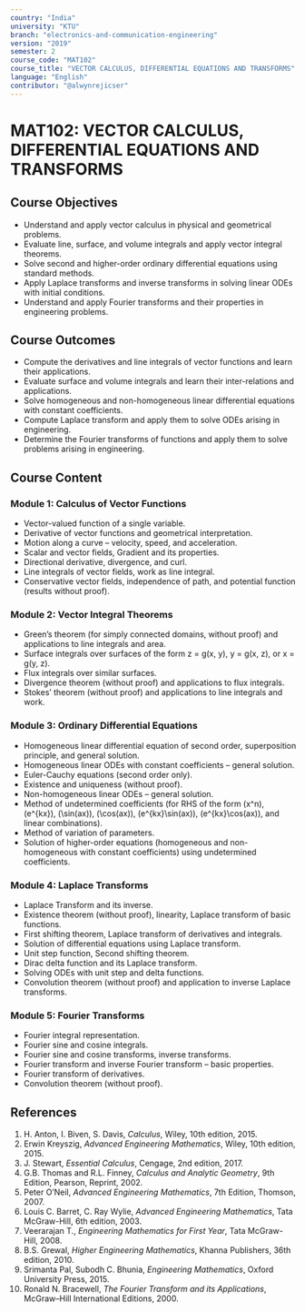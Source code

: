```yaml
---
country: "India"
university: "KTU"
branch: "electronics-and-communication-engineering"
version: "2019"
semester: 2
course_code: "MAT102"
course_title: "VECTOR CALCULUS, DIFFERENTIAL EQUATIONS AND TRANSFORMS"
language: "English"
contributor: "@alwynrejicser"
---
```


# MAT102: VECTOR CALCULUS, DIFFERENTIAL EQUATIONS AND TRANSFORMS

## Course Objectives
- Understand and apply vector calculus in physical and geometrical problems.  
- Evaluate line, surface, and volume integrals and apply vector integral theorems.  
- Solve second and higher-order ordinary differential equations using standard methods.  
- Apply Laplace transforms and inverse transforms in solving linear ODEs with initial conditions.  
- Understand and apply Fourier transforms and their properties in engineering problems.  

## Course Outcomes
- Compute the derivatives and line integrals of vector functions and learn their applications.  
- Evaluate surface and volume integrals and learn their inter-relations and applications.  
- Solve homogeneous and non-homogeneous linear differential equations with constant coefficients.  
- Compute Laplace transform and apply them to solve ODEs arising in engineering.  
- Determine the Fourier transforms of functions and apply them to solve problems arising in engineering.  

## Course Content

### Module 1: Calculus of Vector Functions
- Vector-valued function of a single variable.  
- Derivative of vector functions and geometrical interpretation.  
- Motion along a curve – velocity, speed, and acceleration.  
- Scalar and vector fields, Gradient and its properties.  
- Directional derivative, divergence, and curl.  
- Line integrals of vector fields, work as line integral.  
- Conservative vector fields, independence of path, and potential function (results without proof).  

### Module 2: Vector Integral Theorems
- Green’s theorem (for simply connected domains, without proof) and applications to line integrals and area.  
- Surface integrals over surfaces of the form z = g(x, y), y = g(x, z), or x = g(y, z).  
- Flux integrals over similar surfaces.  
- Divergence theorem (without proof) and applications to flux integrals.  
- Stokes’ theorem (without proof) and applications to line integrals and work.  

### Module 3: Ordinary Differential Equations
- Homogeneous linear differential equation of second order, superposition principle, and general solution.  
- Homogeneous linear ODEs with constant coefficients – general solution.  
- Euler-Cauchy equations (second order only).  
- Existence and uniqueness (without proof).  
- Non-homogeneous linear ODEs – general solution.  
- Method of undetermined coefficients (for RHS of the form \(x^n\), \(e^{kx}\), \(\sin(ax)\), \(\cos(ax)\), \(e^{kx}\sin(ax)\), \(e^{kx}\cos(ax)\), and linear combinations).  
- Method of variation of parameters.  
- Solution of higher-order equations (homogeneous and non-homogeneous with constant coefficients) using undetermined coefficients.  

### Module 4: Laplace Transforms
- Laplace Transform and its inverse.  
- Existence theorem (without proof), linearity, Laplace transform of basic functions.  
- First shifting theorem, Laplace transform of derivatives and integrals.  
- Solution of differential equations using Laplace transform.  
- Unit step function, Second shifting theorem.  
- Dirac delta function and its Laplace transform.  
- Solving ODEs with unit step and delta functions.  
- Convolution theorem (without proof) and application to inverse Laplace transforms.  

### Module 5: Fourier Transforms
- Fourier integral representation.  
- Fourier sine and cosine integrals.  
- Fourier sine and cosine transforms, inverse transforms.  
- Fourier transform and inverse Fourier transform – basic properties.  
- Fourier transform of derivatives.  
- Convolution theorem (without proof).  

## References
1. H. Anton, I. Biven, S. Davis, *Calculus*, Wiley, 10th edition, 2015.  
2. Erwin Kreyszig, *Advanced Engineering Mathematics*, Wiley, 10th edition, 2015.  
3. J. Stewart, *Essential Calculus*, Cengage, 2nd edition, 2017.  
4. G.B. Thomas and R.L. Finney, *Calculus and Analytic Geometry*, 9th Edition, Pearson, Reprint, 2002.  
5. Peter O’Neil, *Advanced Engineering Mathematics*, 7th Edition, Thomson, 2007.  
6. Louis C. Barret, C. Ray Wylie, *Advanced Engineering Mathematics*, Tata McGraw-Hill, 6th edition, 2003.  
7. Veerarajan T., *Engineering Mathematics for First Year*, Tata McGraw-Hill, 2008.  
8. B.S. Grewal, *Higher Engineering Mathematics*, Khanna Publishers, 36th edition, 2010.  
9. Srimanta Pal, Subodh C. Bhunia, *Engineering Mathematics*, Oxford University Press, 2015.  
10. Ronald N. Bracewell, *The Fourier Transform and its Applications*, McGraw–Hill International Editions, 2000.  
